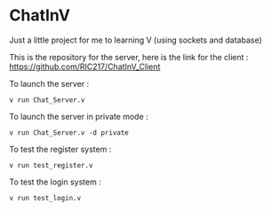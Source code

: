 # ChatInV
Just a little project for me to learning V (using sockets and database)

This is the repository for the server, here is the link for the client :
https://github.com/RIC217/ChatInV_Client

To launch the server :
```shell
v run Chat_Server.v
```

To launch the server in private mode :
```shell
v run Chat_Server.v -d private
```

To test the register system :
```shell
v run test_register.v
```
To test the login system :
```shell
v run test_login.v
```